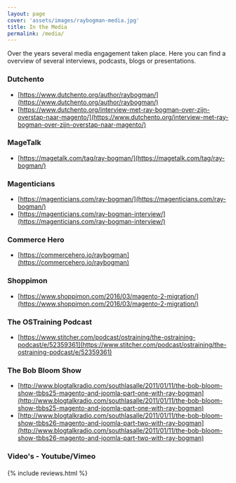 ```yaml
---
layout: page
cover: 'assets/images/raybogman-media.jpg'
title: In the Media
permalink: /media/
---
```


Over the years several media engagement taken place. Here you can find a overview of several interviews, podcasts, blogs or presentations.

### Dutchento
- [https://www.dutchento.org/author/raybogman/](https://www.dutchento.org/author/raybogman/)
- [https://www.dutchento.org/interview-met-ray-bogman-over-zijn-overstap-naar-magento/](https://www.dutchento.org/interview-met-ray-bogman-over-zijn-overstap-naar-magento/)

### MageTalk
- [https://magetalk.com/tag/ray-bogman/](https://magetalk.com/tag/ray-bogman/)

### Magenticians
- [https://magenticians.com/ray-bogman/](https://magenticians.com/ray-bogman/)
- [https://magenticians.com/ray-bogman-interview/](https://magenticians.com/ray-bogman-interview/)

### Commerce Hero
- [https://commercehero.io/raybogman](https://commercehero.io/raybogman)

### Shoppimon
- [https://www.shoppimon.com/2016/03/magento-2-migration/](https://www.shoppimon.com/2016/03/magento-2-migration/)

### The OSTraining Podcast
- [https://www.stitcher.com/podcast/ostraining/the-ostraining-podcast/e/52359361](https://www.stitcher.com/podcast/ostraining/the-ostraining-podcast/e/52359361)

### The Bob Bloom Show
- [http://www.blogtalkradio.com/southlasalle/2011/01/11/the-bob-bloom-show-tbbs25-magento-and-joomla-part-one-with-ray-bogman](http://www.blogtalkradio.com/southlasalle/2011/01/11/the-bob-bloom-show-tbbs25-magento-and-joomla-part-one-with-ray-bogman)
- [http://www.blogtalkradio.com/southlasalle/2011/01/11/the-bob-bloom-show-tbbs26-magento-and-joomla-part-two-with-ray-bogman](http://www.blogtalkradio.com/southlasalle/2011/01/11/the-bob-bloom-show-tbbs26-magento-and-joomla-part-two-with-ray-bogman)

### Video's - Youtube/Vimeo

####
<amp-youtube data-videoid="speykHKEpRs" layout="responsive" width="480" height="270"></amp-youtube>

####
<amp-youtube data-videoid="Uw2gOTvV3XU" layout="responsive" width="480" height="270"></amp-youtube>

####
<amp-youtube data-videoid="KNl1snrt6eY" layout="responsive" width="480" height="270"></amp-youtube>

####
<amp-youtube data-videoid="SD9ZU9FgICw" layout="responsive" width="480" height="270"></amp-youtube>

####
<amp-youtube data-videoid="s_FxSXyrhsY" layout="responsive" width="480" height="270"></amp-youtube>

####
<amp-youtube data-videoid="J9OG2dj_h_M" layout="responsive" width="480" height="270"></amp-youtube>

####
<amp-youtube data-videoid="FEsnJ--58QQ" layout="responsive" width="480" height="270"></amp-youtube>

####
<amp-youtube data-videoid="ovK2vUqt27g" layout="responsive" width="480" height="270"></amp-youtube>

####
<amp-youtube data-videoid="FEsnJ--58QQ" layout="responsive" width="480" height="270"></amp-youtube>

####
<amp-vimeo data-videoid="3255690" layout="responsive" width="480" height="270"></amp-vimeo>

{% include reviews.html %}
